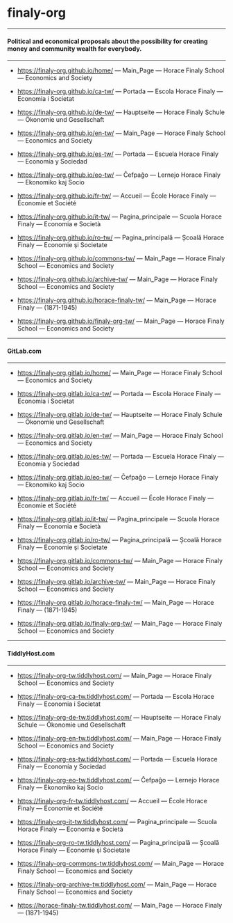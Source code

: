 # finaly-org

---

#### Political and economical proposals about the possibility for creating money and community wealth for everybody.

---

* https://finaly-org.github.io/home/ — Main_Page — Horace Finaly School — Economics and Society

* https://finaly-org.github.io/ca-tw/ — Portada — Escola Horace Finaly — Economia i Societat 

* https://finaly-org.github.io/de-tw/ — Hauptseite — Horace Finaly Schule — Ökonomie und Gesellschaft

* https://finaly-org.github.io/en-tw/ — Main_Page — Horace Finaly School — Economics and Society

* https://finaly-org.github.io/es-tw/ — Portada — Escuela Horace Finaly — Economía y Sociedad

* https://finaly-org.github.io/eo-tw/ — Ĉefpaĝo — Lernejo Horace Finaly — Ekonomiko kaj Socio

* https://finaly-org.github.io/fr-tw/ — Accueil — École Horace Finaly — Économie et Société

* https://finaly-org.github.io/it-tw/ — Pagina_principale — Scuola Horace Finaly — Economia e Società

* https://finaly-org.github.io/ro-tw/ — Pagina_principală — Școală Horace Finaly — Economie şi Societate

* https://finaly-org.github.io/commons-tw/ — Main_Page — Horace Finaly School — Economics and Society

* https://finaly-org.github.io/archive-tw/ — Main_Page — Horace Finaly School — Economics and Society

* https://finaly-org.github.io/horace-finaly-tw/ — Main_Page — Horace Finaly — (1871-1945)

* https://finaly-org.github.io/finaly-org-tw/ — Main_Page — Horace Finaly School — Economics and Society

---

#### GitLab.com

---

* https://finaly-org.gitlab.io/home/ — Main_Page — Horace Finaly School — Economics and Society

* https://finaly-org.gitlab.io/ca-tw/ — Portada — Escola Horace Finaly — Economia i Societat 

* https://finaly-org.gitlab.io/de-tw/ — Hauptseite — Horace Finaly Schule — Ökonomie und Gesellschaft

* https://finaly-org.gitlab.io/en-tw/ — Main_Page — Horace Finaly School — Economics and Society

* https://finaly-org.gitlab.io/es-tw/ — Portada — Escuela Horace Finaly — Economía y Sociedad

* https://finaly-org.gitlab.io/eo-tw/ — Ĉefpaĝo — Lernejo Horace Finaly — Ekonomiko kaj Socio

* https://finaly-org.gitlab.io/fr-tw/ — Accueil — École Horace Finaly — Économie et Société

* https://finaly-org.gitlab.io/it-tw/ — Pagina_principale — Scuola Horace Finaly — Economia e Società

* https://finaly-org.gitlab.io/ro-tw/ — Pagina_principală — Școală Horace Finaly — Economie şi Societate

* https://finaly-org.gitlab.io/commons-tw/ — Main_Page — Horace Finaly School — Economics and Society

* https://finaly-org.gitlab.io/archive-tw/ — Main_Page — Horace Finaly School — Economics and Society

* https://finaly-org.gitlab.io/horace-finaly-tw/ — Main_Page — Horace Finaly — (1871-1945)

* https://finaly-org.gitlab.io/finaly-org-tw/ — Main_Page — Horace Finaly School — Economics and Society

---

#### TiddlyHost.com

---

* https://finaly-org-tw.tiddlyhost.com/ — Main_Page — Horace Finaly School — Economics and Society

* https://finaly-org-ca-tw.tiddlyhost.com/ — Portada — Escola Horace Finaly — Economia i Societat 

* https://finaly-org-de-tw.tiddlyhost.com/ — Hauptseite — Horace Finaly Schule — Ökonomie und Gesellschaft

* https://finaly-org-en-tw.tiddlyhost.com/ — Main_Page — Horace Finaly School — Economics and Society

* https://finaly-org-es-tw.tiddlyhost.com/ — Portada — Escuela Horace Finaly — Economía y Sociedad

* https://finaly-org-eo-tw.tiddlyhost.com/ — Ĉefpaĝo — Lernejo Horace Finaly — Ekonomiko kaj Socio

* https://finaly-org-fr-tw.tiddlyhost.com/ — Accueil — École Horace Finaly — Économie et Société

* https://finaly-org-it-tw.tiddlyhost.com/ — Pagina_principale — Scuola Horace Finaly — Economia e Società

* https://finaly-org-ro-tw.tiddlyhost.com/ — Pagina_principală — Școală Horace Finaly — Economie şi Societate

* https://finaly-org-commons-tw.tiddlyhost.com/ — Main_Page — Horace Finaly School — Economics and Society

* https://finaly-org-archive-tw.tiddlyhost.com/ — Main_Page — Horace Finaly School — Economics and Society

* https://horace-finaly-tw.tiddlyhost.com/ — Main_Page — Horace Finaly — (1871-1945)

